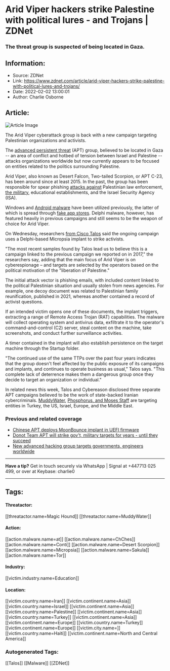 # Arid Viper hackers strike Palestine with political lures - and Trojans | ZDNet
### The threat group is suspected of being located in Gaza.

## Information:
+ Source: ZDNet
+ Link: https://www.zdnet.com/article/arid-viper-hackers-strike-palestine-with-political-lures-and-trojans/
+ Date: 2022-02-02 13:00:01
+ Author: Charlie Osborne


## Article:
![Article Image](https://www.zdnet.com/a/img/resize/20bd8d60a4db4594161c3039ba0dcea2118a987b/2018/08/23/549238a0-a1ae-4b18-b272-8a2eae611d79/lovely-trojan-horse.jpg?width=770&height=578&fit=crop&auto=webp)

The Arid Viper cyberattack group is back with a new campaign targeting Palestinian organizations and activists. 


The [advanced persistent threat](https://blog.talosintelligence.com/2017/06/palestine-delphi.html) (APT) group, believed to be located in Gaza -- an area of conflict and hotbed of tension between Israel and Palestine -- attacks organizations worldwide but now currently appears to be focused on entities related to the politics surrounding Palestine. 

Arid Viper, also known as Desert Falcon, Two-tailed Scorpion, or APT C-23, has been around since at least 2015. In the past, the group has been responsible for spear phishing [attacks against](https://apt.360.cn/orgDetail/27) Palestinian law enforcement, [the military](https://research.checkpoint.com/2020/hamas-android-malware-on-idf-soldiers-this-is-how-it-happened/), educational establishments, and the Israel Security Agency (ISA).  

Windows and [Android malware](https://www.welivesecurity.com/2020/09/30/aptc23-group-evolves-its-android-spyware/) have been utilized previously, the latter of which is spread through [fake app stores](https://www.welivesecurity.com/2020/09/30/aptc23-group-evolves-its-android-spyware/). Delphi malware, however, has featured heavily in previous campaigns and still seems to be the weapon of choice for Arid Viper. 

On Wednesday, researchers [from Cisco Talos](https://blog.talosintelligence.com/2022/02/arid-viper-targets-palestine.html) said the ongoing campaign uses a Delphi-based Micropsia implant to strike activists.  

"The most recent samples found by Talos lead us to believe this is a campaign linked to the previous campaign we reported on in 2017," the researchers say, adding that the main focus of Arid Viper is on cyberespionage – and targets are selected by the operators based on the political motivation of the "liberation of Palestine." 

The initial attack vector is phishing emails, with included content linked to the political Palestinian situation and usually stolen from news agencies. For example, one decoy document was related to Palestinian family reunification, published in 2021, whereas another contained a record of activist questions.  






If an intended victim opens one of these documents, the implant triggers, extracting a range of Remote Access Trojan (RAT) capabilities. The malware will collect operating system and antivirus data, exfiltrate it to the operator's command-and-control (C2) server, steal content on the machine, take screenshots, and conduct further surveillance activities.  

A timer contained in the implant will also establish persistence on the target machine through the Startup folder. 

"The continued use of the same TTPs over the past four years indicates that the group doesn't feel affected by the public exposure of its campaigns and implants, and continues to operate business as usual," Talos says. "This complete lack of deterrence makes them a dangerous group once they decide to target an organization or individual." 

In related news this week, Talos and Cybereason disclosed three separate APT campaigns believed to be the work of state-backed Iranian cybercriminals. [MuddyWater](https://www.zdnet.com/article/state-sponsored-iranian-hackers-attack-turkish-govt-organizations/), [Phosphorus, and Moses Staff](https://www.zdnet.com/article/these-hackers-are-hitting-victims-with-ransomware-in-an-attempt-to-cover-their-tracks/) are targeting entities in Turkey, the US, Israel, Europe, and the Middle East.  

###  Previous and related coverage

* [Chinese APT deploys MoonBounce implant in UEFI firmware](https://www.zdnet.com/article/chinese-apt-deploy-moonbounce-malware-in-uefi-firmware/)
* [Donot Team APT will strike gov't, military targets for years - until they succeed](https://www.zdnet.com/article/donot-team-apt-will-strike-govt-targets-for-years-until-they-succeed/)
* [New advanced hacking group targets governments, engineers worldwide](https://www.zdnet.com/article/new-advanced-hacking-group-targets-governments-engineers-worldwide/)



---

**Have a tip?** Get in touch securely via WhatsApp | Signal at +447713 025 499, or over at Keybase: charlie0



---





## Tags:

#### Threatactor:
[[threatactor.name=Magic Hound]] [[threatactor.name=MuddyWater]]

#### Action:
[[action.malware.name=at]] [[action.malware.name=ChChes]] [[action.malware.name=Conti]] [[action.malware.name=Desert Scorpion]] [[action.malware.name=Micropsia]] [[action.malware.name=Sakula]] [[action.malware.name=Tor]]

#### Industry:
[[victim.industry.name=Education]]

#### Location:
[[victim.country.name=Iran]] [[victim.continent.name=Asia]] [[victim.country.name=Israel]] [[victim.continent.name=Asia]] [[victim.country.name=Palestine]] [[victim.continent.name=Asia]] [[victim.country.name=Turkey]] [[victim.continent.name=Asia]] [[victim.continent.name=Europe]] [[victim.country.name=Turkey]] [[victim.continent.name=Europe]] [[victim.city.name=]] [[victim.country.name=Haiti]] [[victim.continent.name=North and Central America]]

### Autogenerated Tags:
[[Talos]] [[Malware]] [[ZDNet]]

